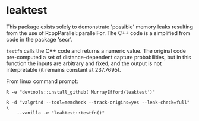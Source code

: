 # leaktest

This package exists solely to demonstrate 'possible' memory leaks resulting from the use of RcppParallel::parallelFor. The C++ code is a simplified from code in the package 'secr'.

`testfn` calls the C++ code and returns a numeric value. The original code pre-computed a set of distance-dependent capture probabilities, but in this function the inputs are arbitrary and fixed,
and the output is not interpretable (it remains constant at 237.7695).

From linux command prompt:
```
R -e "devtools::install_github('MurrayEfford/leaktest')"

R -d "valgrind --tool=memcheck --track-origins=yes --leak-check=full" \ 
    --vanilla -e "leaktest::testfn()"
```